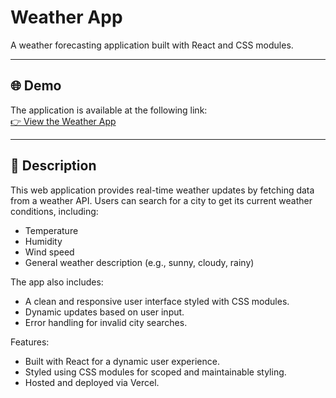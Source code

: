 # Weather App

A weather forecasting application built with React and CSS modules.

---

## 🌐 Demo

The application is available at the following link:  
[👉 View the Weather App](https://weather-app-react-fawn-theta.vercel.app/)

---

## 📜 Description

This web application provides real-time weather updates by fetching data from a weather API. Users can search for a city to get its current weather conditions, including:
- Temperature
- Humidity
- Wind speed
- General weather description (e.g., sunny, cloudy, rainy)

The app also includes:
- A clean and responsive user interface styled with CSS modules.
- Dynamic updates based on user input.
- Error handling for invalid city searches.

Features:
- Built with React for a dynamic user experience.
- Styled using CSS modules for scoped and maintainable styling.
- Hosted and deployed via Vercel.
